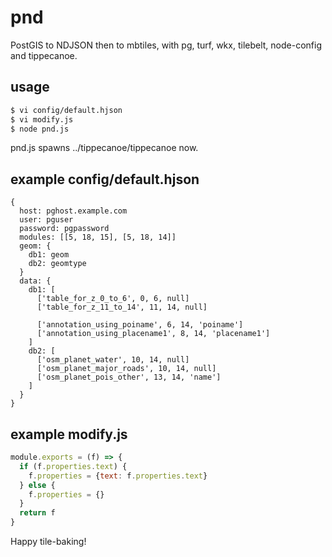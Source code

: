 # pnd
PostGIS to NDJSON then to mbtiles, with pg, turf, wkx, tilebelt, node-config and tippecanoe.

## usage
```sh
$ vi config/default.hjson
$ vi modify.js
$ node pnd.js
```
pnd.js spawns ../tippecanoe/tippecanoe now.

## example config/default.hjson
```
{
  host: pghost.example.com
  user: pguser
  password: pgpassword
  modules: [[5, 18, 15], [5, 18, 14]]
  geom: {
    db1: geom
    db2: geomtype
  }
  data: {
    db1: [
      ['table_for_z_0_to_6', 0, 6, null]
      ['table_for_z_11_to_14', 11, 14, null]

      ['annotation_using_poiname', 6, 14, 'poiname']
      ['annotation_using_placename1', 8, 14, 'placename1']
    ]
    db2: [
      ['osm_planet_water', 10, 14, null]
      ['osm_planet_major_roads', 10, 14, null]
      ['osm_planet_pois_other', 13, 14, 'name']
    ]
  }
}
```

## example modify.js
```js
module.exports = (f) => {
  if (f.properties.text) {
    f.properties = {text: f.properties.text}
  } else {
    f.properties = {}
  }
  return f
}
```

Happy tile-baking!

